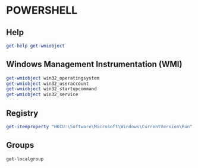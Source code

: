 # POWERSHELL
## Help
```powershell
get-help get-wmiobject
```
## Windows Management Instrumentation (WMI)
```powershell
get-wmiobject win32_operatingsystem
get-wmiobject win32_useraccount
get-wmiobject win32_startupcommand
get-wmiobject win32_service
```

## Registry
```powershell
get-itemproperty "HKCU:\Software\Microsoft\Windows\CurrentVersion\Run"
```

## Groups
```powershell
get-localgroup
```
